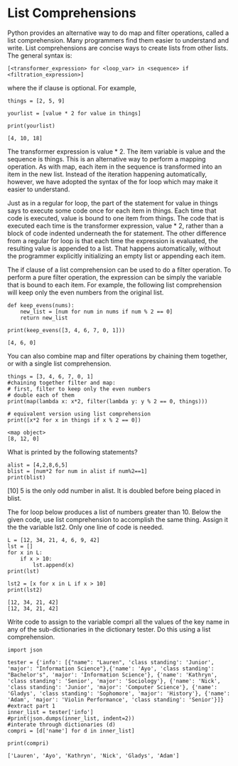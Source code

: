 # List Comprehensions

Python provides an alternative way to do map and filter operations, called a list comprehension. Many programmers find them easier to understand and write. List comprehensions are concise ways to create lists from other lists. The general syntax is:
```
[<transformer_expression> for <loop_var> in <sequence> if <filtration_expression>]
```
where the if clause is optional. For example,
```
things = [2, 5, 9]

yourlist = [value * 2 for value in things]

print(yourlist)

[4, 10, 18]
```

The transformer expression is value * 2. The item variable is value and the sequence is things. This is an alternative way to perform a mapping operation. As with map, each item in the sequence is transformed into an item in the new list. Instead of the iteration happening automatically, however, we have adopted the syntax of the for loop which may make it easier to understand.

Just as in a regular for loop, the part of the statement for value in things says to execute some code once for each item in things. Each time that code is executed, value is bound to one item from things. The code that is executed each time is the transformer expression, value * 2, rather than a block of code indented underneath the for statement. The other difference from a regular for loop is that each time the expression is evaluated, the resulting value is appended to a list. That happens automatically, without the programmer explicitly initializing an empty list or appending each item.

The if clause of a list comprehension can be used to do a filter operation. To perform a pure filter operation, the expression can be simply the variable that is bound to each item. For example, the following list comprehension will keep only the even numbers from the original list.
```
def keep_evens(nums):
    new_list = [num for num in nums if num % 2 == 0]
    return new_list

print(keep_evens([3, 4, 6, 7, 0, 1]))

[4, 6, 0]
```
You can also combine map and filter operations by chaining them together, or with a single list comprehension.
```
things = [3, 4, 6, 7, 0, 1]
#chaining together filter and map:
# first, filter to keep only the even numbers
# double each of them
print(map(lambda x: x*2, filter(lambda y: y % 2 == 0, things)))

# equivalent version using list comprehension
print([x*2 for x in things if x % 2 == 0])

<map object>
[8, 12, 0]
```

What is printed by the following statements?
```
alist = [4,2,8,6,5]
blist = [num*2 for num in alist if num%2==1]
print(blist)
```
[10]
5 is the only odd number in alist. It is doubled before being placed in blist.


The for loop below produces a list of numbers greater than 10. Below the given code, use list comprehension to accomplish the same thing. Assign it the the variable lst2. Only one line of code is needed.
```
L = [12, 34, 21, 4, 6, 9, 42]
lst = []
for x in L:
    if x > 10:
        lst.append(x)
print(lst)

lst2 = [x for x in L if x > 10]
print(lst2)

[12, 34, 21, 42]
[12, 34, 21, 42]
```

Write code to assign to the variable compri all the values of the key name in any of the sub-dictionaries in the dictionary tester. Do this using a list comprehension.
```
import json

tester = {'info': [{"name": "Lauren", 'class standing': 'Junior', 'major': "Information Science"},{'name': 'Ayo', 'class standing': "Bachelor's", 'major': 'Information Science'}, {'name': 'Kathryn', 'class standing': 'Senior', 'major': 'Sociology'}, {'name': 'Nick', 'class standing': 'Junior', 'major': 'Computer Science'}, {'name': 'Gladys', 'class standing': 'Sophomore', 'major': 'History'}, {'name': 'Adam', 'major': 'Violin Performance', 'class standing': 'Senior'}]}
#extract part 1
inner_list = tester['info']
#print(json.dumps(inner_list, indent=2))
#interate through dictionaries (d)
compri = [d['name'] for d in inner_list]

print(compri)

['Lauren', 'Ayo', 'Kathryn', 'Nick', 'Gladys', 'Adam']
```
